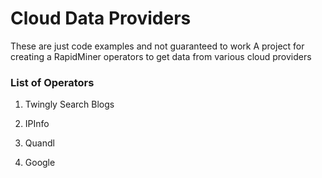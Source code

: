 Cloud Data Providers
=============================

These are just code examples and not guaranteed to work
A  project for creating a RapidMiner operators to get data from various cloud providers 



### List of Operators 
1. Twingly Search Blogs 

2. IPInfo

3. Quandl

4. Google
